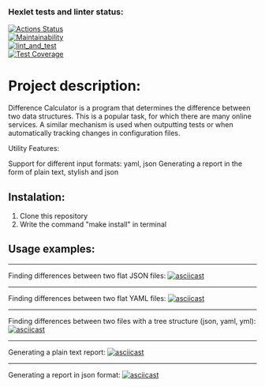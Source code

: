 ### Hexlet tests and linter status:

[![Actions Status](https://github.com/M1Keey/frontend-project-lvl2/workflows/hexlet-check/badge.svg)](https://github.com/M1Keey/frontend-project-lvl2/actions)<br />
[![Maintainability](https://api.codeclimate.com/v1/badges/66433a64d5e5671a4717/maintainability)](https://codeclimate.com/github/M1Keey/frontend-project-lvl2/maintainability)<br />[![lint_and_test](https://github.com/M1Keey/frontend-project-lvl2/actions/workflows/lint_and_test.yml/badge.svg)](https://github.com/M1Keey/frontend-project-lvl2/actions/workflows/lint_and_test.yml)<br />
[![Test Coverage](https://api.codeclimate.com/v1/badges/66433a64d5e5671a4717/test_coverage)](https://codeclimate.com/github/M1Keey/frontend-project-lvl2/test_coverage)<br />

# Project description:

Difference Calculator is a program that determines the difference between two data structures. This is a popular task, for which there are many online services. A similar mechanism is used when outputting tests or when automatically tracking changes in configuration files.

Utility Features:

Support for different input formats: yaml, json
Generating a report in the form of plain text, stylish and json

## Instalation:

1. Clone this repository
2. Write the command "make install" in terminal

## Usage examples:

---

Finding differences between two flat JSON files:
[![asciicast](https://asciinema.org/a/78GBVmJ4OGSeHrNBJJ0z2RN4j.svg)](https://asciinema.org/a/78GBVmJ4OGSeHrNBJJ0z2RN4j)

---

Finding differences between two flat YAML files:
[![asciicast](https://asciinema.org/a/EdQvl1FjlJHSGUnE1BA1oXGBv.svg)](https://asciinema.org/a/EdQvl1FjlJHSGUnE1BA1oXGBv)

---

Finding differences between two files with a tree structure (json, yaml, yml):
[![asciicast](https://asciinema.org/a/CP8G57jGmBG6Kh5r6TQUZ9UrB.svg)](https://asciinema.org/a/CP8G57jGmBG6Kh5r6TQUZ9UrB)

---

Generating a plain text report:
[![asciicast](https://asciinema.org/a/HYDMol3KZSURIVxCkKgmAHtst.svg)](https://asciinema.org/a/HYDMol3KZSURIVxCkKgmAHtst)

---

Generating a report in json format:
[![asciicast](https://asciinema.org/a/WrkkSvaENZDKggFZQR9pxCyVy.svg)](https://asciinema.org/a/WrkkSvaENZDKggFZQR9pxCyVy)
